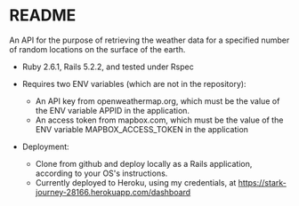 # README

An API for the purpose of retrieving the weather data for a specified number of random locations on the surface of the 
earth.

* Ruby 2.6.1, Rails 5.2.2, and tested under Rspec

* Requires two ENV variables (which are not in the repository):
  * An API key from openweathermap.org, which must be the value of the ENV variable APPID in the application.
  * An access token from mapbox.com, which must be the value of the ENV variable MAPBOX_ACCESS_TOKEN in the application

* Deployment: 
  * Clone from github and deploy locally as a Rails application, according to your OS's instructions.
  * Currently deployed to Heroku, using my credentials, at https://stark-journey-28166.herokuapp.com/dashboard

